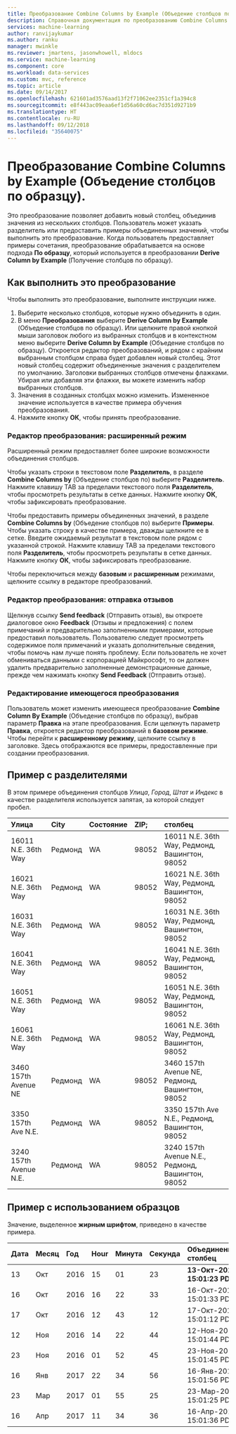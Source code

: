 ```yaml
---
title: Преобразование Combine Columns by Example (Объедение столбцов по образцу) в Azure Machine Learning Workbench
description: Справочная документация по преобразованию Combine Columns by Example (Объедение столбцов по образцу).
services: machine-learning
author: ranvijaykumar
ms.author: ranku
manager: mwinkle
ms.reviewer: jmartens, jasonwhowell, mldocs
ms.service: machine-learning
ms.component: core
ms.workload: data-services
ms.custom: mvc, reference
ms.topic: article
ms.date: 09/14/2017
ms.openlocfilehash: 621601ad3576aad13f2f71062ee2351cf1a394c8
ms.sourcegitcommit: e8f443ac09eaa6ef1d56a60cd6ac7d351d9271b9
ms.translationtype: HT
ms.contentlocale: ru-RU
ms.lasthandoff: 09/12/2018
ms.locfileid: "35640075"
---
```

# <a name="combine-columns-by-example-transformation"></a>Преобразование Combine Columns by Example (Объедение столбцов по образцу).
Это преобразование позволяет добавить новый столбец, объединив значения из нескольких столбцов. Пользователь может указать разделитель или предоставить примеры объединенных значений, чтобы выполнить это преобразование. Когда пользователь предоставляет примеры сочетания, преобразование обрабатывается на основе подхода **По образцу**, который используется в преобразовании **Derive Column by Example** (Получение столбцов по образцу).

## <a name="how-to-perform-this-transformation"></a>Как выполнить это преобразование

Чтобы выполнить это преобразование, выполните инструкции ниже.
1. Выберите несколько столбцов, которые нужно объединить в один. 
2. В меню **Преобразования** выберите **Derive Column by Example** (Объедение столбцов по образцу). Или щелкните правой кнопкой мыши заголовок любого из выбранных столбцов и в контекстном меню выберите **Derive Column by Example** (Объедение столбцов по образцу). Откроется редактор преобразований, и рядом с крайним выбранным столбцом справа будет добавлен новый столбец. Этот новый столбец содержит объединенные значения с разделителем по умолчанию. Заголовки выбранных столбцов отмечены флажками. Убирая или добавляя эти флажки, вы можете изменить набор выбранных столбцов.
3. Значения в созданных столбцах можно изменить. Измененное значение используется в качестве примера обучения преобразования.
4. Нажмите кнопку **ОК**, чтобы принять преобразование.

### <a name="transform-editor-advanced-mode"></a>Редактор преобразования: расширенный режим

Расширенный режим предоставляет более широкие возможности объединения столбцов. 

Чтобы указать строки в текстовом поле **Разделитель**, в разделе **Combine Columns by** (Объедение столбцов по) выберите **Разделитель**. Нажмите клавишу TAB за пределами текстового поля **Разделитель**, чтобы просмотреть результаты в сетке данных. Нажмите кнопку **ОК**, чтобы зафиксировать преобразование.

Чтобы предоставить примеры объединенных значений, в разделе **Combine Columns by** (Объедение столбцов по) выберите **Примеры**. Чтобы указать строку в качестве примера, дважды щелкните ее в сетке. Введите ожидаемый результат в текстовом поле рядом с указанной строкой. Нажмите клавишу TAB за пределами текстового поля **Разделитель**, чтобы просмотреть результаты в сетке данных. Нажмите кнопку **ОК**, чтобы зафиксировать преобразование. 

Чтобы переключиться между **базовым** и **расширенным** режимами, щелкните ссылку в редакторе преобразований.

### <a name="transform-editor-send-feedback"></a>Редактор преобразования: отправка отзывов

Щелкнув ссылку **Send feedback** (Отправить отзыв), вы откроете диалоговое окно **Feedback** (Отзывы и предложения) с полем примечаний и предварительно заполненными примерами, которые предоставил пользователь. Пользователю следует просмотреть содержимое поля примечаний и указать дополнительные сведения, чтобы помочь нам лучше понять проблему. Если пользователь не хочет обмениваться данными с корпорацией Майкрософт, то он должен удалить предварительно заполненные демонстрационные данные, прежде чем нажимать кнопку **​Send Feedback** (Отправить отзыв). 

### <a name="editing-existing-transformation"></a>Редактирование имеющегося преобразования

Пользователь может изменить имеющееся преобразование **Combine Column By Example** (Объедение столбцов по образцу), выбрав параметр **Правка** на этапе преобразования. Если щелкнуть параметр **Правка**, откроется редактор преобразований в **базовом режиме**. Чтобы перейти к **расширенному режиму**, щелкните ссылку в заголовке. Здесь отображаются все примеры, предоставленные при создании преобразования.

## <a name="example-using-separators"></a>Пример с разделителями

В этом примере объединения столбцов *Улица*, *Город*, *Штат* и *Индекс* в качестве разделителя используется запятая, за которой следует пробел.

|Улица|City|Состояние|ZIP;|столбец|
|:----|:----|:----|:----|:----|
|16011 N.E. 36th Way|Редмонд|WA|98052|16011 N.E. 36th Way, Редмонд, Вашингтон, 98052|
|16021 N.E. 36th Way|Редмонд|WA|98052|16021 N.E. 36th Way, Редмонд, Вашингтон, 98052|
|16031 N.E. 36th Way|Редмонд|WA|98052|16031 N.E. 36th Way, Редмонд, Вашингтон, 98052|
|16041 N.E. 36th Way|Редмонд|WA|98052|16041 N.E. 36th Way, Редмонд, Вашингтон, 98052|
|16051 N.E. 36th Way|Редмонд|WA|98052|16051 N.E. 36th Way, Редмонд, Вашингтон, 98052|
|16061 N.E. 36th Way|Редмонд|WA|98052|16061 N.E. 36th Way, Редмонд, Вашингтон, 98052|
|3460 157th Avenue NE|Редмонд|WA|98052|3460 157th Avenue NE, Редмонд, Вашингтон, 98052|
|3350 157th Ave N.E.|Редмонд|WA|98052|3350 157th Ave N.E., Редмонд, Вашингтон, 98052|
|3240 157th Avenue N.E.|Редмонд|WA|98052|3240 157th Avenue N.E., Редмонд, Вашингтон, 98052|

## <a name="example-using-by-example"></a>Пример с использованием образцов

Значение, выделенное **жирным шрифтом**, приведено в качестве примера.

|Дата|Месяц|Год|Hour|Минута|Секунда|Объединенный столбец|
|:----|:----|:----|:----|:----|:----|:----|
|13|Окт|2016|15|01|23|**13-Окт-2016 15:01:23 PDT**|
|16|Окт|2016|16|22|33|16-Окт-2016 15:01:33 PDT|
|17|Окт|2016|12|43|12|17-Окт-2016 15:01:12 PDT|
|12|Ноя|2016|14|22|44|12-Ноя-2016 15:01:44 PDT|
|23|Ноя|2016|01|52|45|23-Ноя-2016 15:01:45 PDT|
|16|Янв|2017|22|34|56|16-Янв-2016 15:01:56 PDT|
|23|Мар|2017|01|55|25|23-Мар-2016 15:01:25 PDT|
|16|Апр|2017|11|34|36|16-Апр-2016 15:01:36 PDT|

